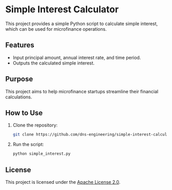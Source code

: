 # Simple Interest Calculator

This project provides a simple Python script to calculate simple interest, which can be used for microfinance operations.

## Features
- Input principal amount, annual interest rate, and time period.
- Outputs the calculated simple interest.

## Purpose
This project aims to help microfinance startups streamline their financial calculations.

## How to Use
1. Clone the repository:
    ```bash
    git clone https://github.com/dns-engineering/simple-interest-calculator.git
    ```
2. Run the script:
    ```bash
    python simple_interest.py
    ```

## License
This project is licensed under the [Apache License 2.0](LICENSE).

